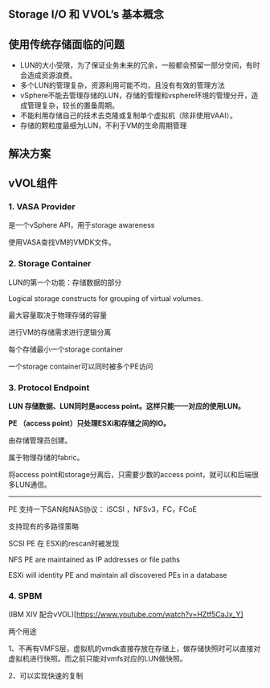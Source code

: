 ## Storage I/O 和 VVOL’s 基本概念



## 使用传统存储面临的问题

- LUN的大小受限，为了保证业务未来的冗余，一般都会预留一部分空间，有时会造成资源浪费。
- 多个LUN的管理复杂，资源利用可能不均，且没有有效的管理方法
- vSphere不能去管理存储的LUN，存储的管理和vsphere环境的管理分开，造成管理复杂，较长的置备周期。
- 不能利用存储自己的技术去克隆或复制单个虚拟机（除非使用VAAI）。
- 存储的颗粒度最细为LUN，不利于VM的生命周期管理




## 解决方案






## vVOL组件

### 1. VASA Provider

是一个vSphere API，用于storage awareness

使用VASA查找VM的VMDK文件。





### 2. Storage Container

LUN的第一个功能：存储数据的部分

Logical storage constructs for grouping of virtual volumes.

最大容量取决于物理存储的容量

进行VM的存储需求进行逻辑分离

每个存储最小一个storage container

一个storage container可以同时被多个PE访问



### 3. Protocol Endpoint

**LUN 存储数据、LUN同时是access point。这样只能一一对应的使用LUN。**

**PE （access point）只处理ESXi和存储之间的IO。**

由存储管理员创建。

属于物理存储的fabric。

将access point和storage分离后，只需要少数的access point，就可以和后端很多LUN通信。

---

PE 支持一下SAN和NAS协议： iSCSI ，NFSv3，FC，FCoE

支持现有的多路径策略

SCSI PE 在 ESXi的rescan时被发现

NFS PE are maintained as IP addresses or file paths

ESXi will identity PE and maintain all discovered PEs in a database

 



### 4. SPBM



(IBM XIV 配合vVOL)[https://www.youtube.com/watch?v=HZtf5CaJx_Y]

两个用途

1、不再有VMFS层，虚拟机的vmdk直接存放在存储上，做存储快照时可以直接对虚拟机进行快照。而之前只能对vmfs对应的LUN做快照。

2、可以实现快速的复制



